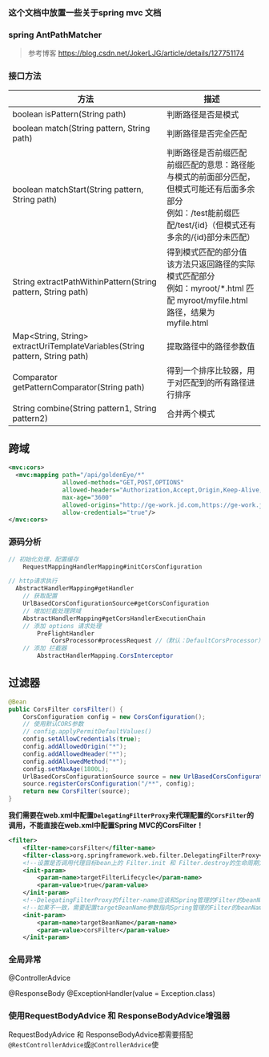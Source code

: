 ### 这个文档中放置一些关于spring mvc 文档





### spring AntPathMatcher

> 参考博客  https://blog.csdn.net/JokerLJG/article/details/127751174

### 接口方法

| 方法                                                         | 描述                                                         |
| ------------------------------------------------------------ | ------------------------------------------------------------ |
| boolean isPattern(String path)                               | 判断路径是否是模式                                           |
| boolean match(String pattern, String  path)                  | 判断路径是否完全匹配                                         |
| boolean matchStart(String pattern, String  path)             | 判断路径是否前缀匹配<br/>前缀匹配的意思：路径能与模式的前面部分匹配，但模式可能还有后面多余部分<br/>例如：/test能前缀匹配/test/{id}（但模式还有多余的/{id}部分未匹配） |
| String extractPathWithinPattern(String  pattern, String path) | 得到模式匹配的部分值<br/>该方法只返回路径的实际模式匹配部分<br/>例如：myroot/*.html  匹配 myroot/myfile.html 路径，结果为 myfile.html |
| Map<String, String>  extractUriTemplateVariables(String pattern, String path) | 提取路径中的路径参数值                                       |
| Comparator<String>  getPatternComparator(String path)        | 得到一个排序比较器，用于对匹配到的所有路径进行排序           |
| String combine(String pattern1, String  pattern2)            | 合并两个模式                                                 |



## 跨域

```xml
<mvc:cors>
  <mvc:mapping path="/api/goldenEye/*"
               allowed-methods="GET,POST,OPTIONS"
               allowed-headers="Authorization,Accept,Origin,Keep-Alive,User-Agent,X-Requested-With,If-Modified-Since,Cache-Control,Content-Type,Content-Range,Range"
               max-age="3600"
               allowed-origins="http://ge-work.jd.com,https://ge-work.jd.com,http://jdbxsaas-test.jd.com,http://demo.jr.jd.com"
               allow-credentials="true"/>
</mvc:cors>
```

### 源码分析

```java
// 初始化处理，配置缓存
	RequestMappingHandlerMapping#initCorsConfiguration

// http请求执行
  AbstractHandlerMapping#getHandler
    // 获取配置
    UrlBasedCorsConfigurationSource#getCorsConfiguration
    // 增加拦截处理跨域
    AbstractHandlerMapping#getCorsHandlerExecutionChain
    // 添加 options 请求处理
    	PreFlightHandler
    		CorsProcessor#processRequest //（默认：DefaultCorsProcessor）
    // 添加 拦截器
    	AbstractHandlerMapping.CorsInterceptor
```



## 过滤器

```java
@Bean
public CorsFilter corsFilter() {
    CorsConfiguration config = new CorsConfiguration();
    // 使用默认CORS参数
    // config.applyPermitDefaultValues()
    config.setAllowCredentials(true);
    config.addAllowedOrigin("*");
    config.addAllowedHeader("*");
    config.addAllowedMethod("*");
    config.setMaxAge(1800L);
    UrlBasedCorsConfigurationSource source = new UrlBasedCorsConfigurationSource();
    source.registerCorsConfiguration("/**", config);
    return new CorsFilter(source);
}
```

**我们需要在web.xml中配置`DelegatingFilterProxy`来代理配置的`CorsFilter`的调用，不能直接在web.xml中配置Spring MVC的CorsFilter！**

```xml
<filter>
    <filter-name>corsFilter</filter-name>
    <filter-class>org.springframework.web.filter.DelegatingFilterProxy</filter-class>
    <!--设置是否调用代理目标bean上的 Filter.init 和 Filter.destroy的生命周期方法。-->
    <init-param>
        <param-name>targetFilterLifecycle</param-name>
        <param-value>true</param-value>
    </init-param>
    <!--DelegatingFilterProxy的filter-name应该和Spring管理的Filter的beanName一致-->
    <!--如果不一致，需要配置targetBeanName参数指向Spring管理的Filter的beanName-->
    <init-param>
        <param-name>targetBeanName</param-name>
        <param-value>corsFilter</param-value>
    </init-param>
```



### 全局异常

@ControllerAdvice



@ResponseBody
@ExceptionHandler(value = Exception.class)



### 使用RequestBodyAdvice 和 ResponseBodyAdvice增强器

RequestBodyAdvice 和 ResponseBodyAdvice都需要搭配`@RestControllerAdvice`或`@ControllerAdvice`使
